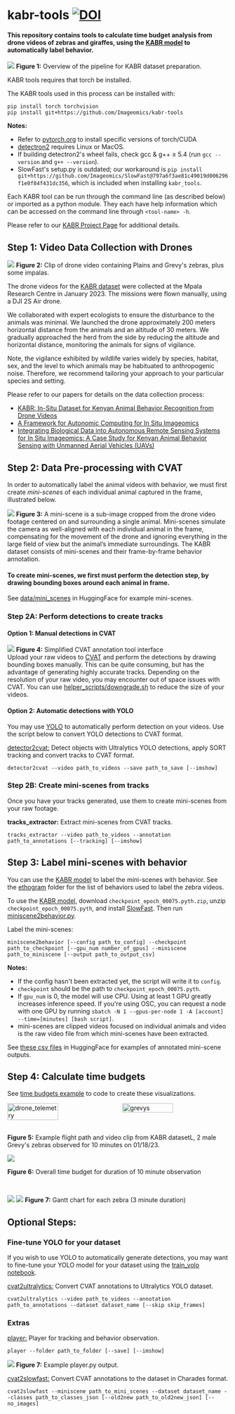 # kabr-tools  [![DOI](https://zenodo.org/badge/805519058.svg)](https://zenodo.org/doi/10.5281/zenodo.11288083)

<!-- TO DO: add new DOI -->


#### This repository contains tools to calculate time budget analysis  from drone videos of zebras and giraffes, using the [KABR model](https://huggingface.co/imageomics/x3d-kabr-kinetics) to automatically label behavior.

![](images/pipeline.jpg)
**Figure 1:** Overview of the pipeline for KABR dataset preparation.

KABR tools requires that torch be installed.

The KABR tools used in this process can be installed with:
```
pip install torch torchvision
pip install git+https://github.com/Imageomics/kabr-tools
```

**Notes:**
 - Refer to [pytorch.org](https://pytorch.org/get-started/locally/) to install specific versions of torch/CUDA
 - [detectron2](https://detectron2.readthedocs.io/en/latest/tutorials/install.html#requirements) requires Linux or MacOS.
 - If building detectron2's wheel fails, check gcc & g++ ≥ 5.4 (run `gcc --version` and `g++ --version`).
 - SlowFast's setup.py is outdated; our workaround is `pip install git+https://github.com/Imageomics/SlowFast@797a6f3ae81c49019d006296f1e0f84f431dc356`, which is included when installing `kabr_tools`.

Each KABR tool can be run through the command line (as described below) or imported as a python module. They each have help information which can be accessed on the command line through `<tool-name> -h`.

Please refer to our [KABR Project Page](https://kabrdata.xyz/) for additional details.


## Step 1: Video Data Collection with Drones

![](images/mixed_herd.png)
**Figure 2:** Clip of drone video containing Plains and Grevy's zebras, plus some impalas.

The drone videos for the [KABR dataset](https://huggingface.co/datasets/imageomics/KABR) were collected at the Mpala Research Centre in January 2023. The missions were flown manually, using a DJI 2S Air drone. 

We collaborated with expert ecologists to ensure the disturbance to the animals was minimal. We launched the drone approximately 200 meters horizontal distance from the animals and an altitude of 30 meters. We gradually approached the herd from the side by reducing the altitude and horizontal distance, monitoring the animals for signs of vigilance.

Note, the vigilance exhibited by wildlife varies widely by species, habitat, sex, and the level to which animals may be habituated to anthropogenic noise. Therefore, we recommend tailoring your approach to your particular species and setting.

Please refer to our papers for details on the data collection process:
- [KABR: In-Situ Dataset for Kenyan Animal Behavior
Recognition from Drone Videos](https://openaccess.thecvf.com/content/WACV2024W/CV4Smalls/papers/Kholiavchenko_KABR_In-Situ_Dataset_for_Kenyan_Animal_Behavior_Recognition_From_Drone_WACVW_2024_paper.pdf)
- [A Framework for Autonomic Computing for In Situ Imageomics](https://ieeexplore.ieee.org/abstract/document/10336017)
- [Integrating Biological Data into Autonomous Remote Sensing Systems for In Situ Imageomics: A Case Study for Kenyan Animal Behavior Sensing with Unmanned Aerial Vehicles (UAVs)
](https://arxiv.org/abs/2407.16864)



## Step 2: Data Pre-processing with CVAT

In order to automatically label the animal videos with behavior, we must first create *mini-scenes* of each individual animal captured in the frame, illustrated below.

![](images/im_mini-scenes.jpg)
**Figure 3:** A mini-scene is a sub-image cropped from the drone video footage centered on and surrounding a single animal. Mini-scenes simulate the camera as well-aligned with each individual animal in
the frame, compensating for the movement of the drone and ignoring everything in the large field of
view but the animal’s immediate surroundings. The KABR dataset consists of mini-scenes and their
frame-by-frame behavior annotation.

#### To create mini-scenes, we first must perform the detection step, by drawing bounding boxes around each animal in frame. 

See [data/mini_scenes](https://huggingface.co/imageomics/x3d-kabr-kinetics/tree/main/data/mini_scenes) in HuggingFace for example mini-scenes.

### Step 2A: Perform detections to create tracks
#### Option 1: Manual detections in CVAT
![](images/cvat_annotation_tool.png)
**Figure 4:** Simplified CVAT annotation tool interface
<br>
Upload your raw videos to [CVAT](https://www.cvat.ai/) and perform the detections by drawing bounding boxes manually. This can be quite consuming, but has the advantage of generating highly accurate tracks. 
Depending on the resolution of your raw video, you may encounter out of space issues with CVAT. You can use [helper_scripts/downgrade.sh](helper_scripts/downgrade.sh) to reduce the size of your videos. 


#### Option 2: Automatic detections with YOLO
You may use [YOLO](https://docs.ultralytics.com/) to automatically perform detection on your videos. Use the script below to convert YOLO detections to CVAT format.


[detector2cvat:](src/kabr_tools/detector2cvat.py)
Detect objects with Ultralytics YOLO detections, apply SORT tracking and convert tracks to CVAT format.

```
detector2cvat --video path_to_videos --save path_to_save [--imshow]
```


### Step 2B: Create mini-scenes from tracks

Once you have your tracks generated, use them to create mini-scenes from your raw footage.

**tracks_extractor:** Extract mini-scenes from CVAT tracks.

```
tracks_extractor --video path_to_videos --annotation path_to_annotations [--tracking] [--imshow]
```

## Step 3: Label mini-scenes with behavior 
You can use the [KABR model](https://huggingface.co/imageomics/x3d-kabr-kinetics) to label the mini-scenes with behavior. See the [ethogram](ethogram) folder for the list of behaviors used to label the zebra videos.


To use the [KABR model](https://huggingface.co/imageomics/x3d-kabr-kinetics), download `checkpoint_epoch_00075.pyth.zip`, unzip `checkpoint_epoch_00075.pyth`, and install [SlowFast](https://github.com/facebookresearch/SlowFast). Then run [miniscene2behavior.py](miniscene2behavior.py).

Label the mini-scenes:
```
miniscene2behavior [--config path_to_config] --checkpoint path_to_checkpoint [--gpu_num number_of_gpus] --miniscene path_to_miniscene [--output path_to_output_csv]
```

**Notes:**
 - If the config hasn't been extracted yet, the script will write it to `config`. 
 - `checkpoint` should be the path to `checkpoint_epoch_00075.pyth`. 
 - If `gpu_num` is 0, the model will use CPU. Using at least 1 GPU greatly increases inference speed. If you're using OSC, you can request a node with one GPU by running `sbatch -N 1 --gpus-per-node 1 -A [account] --time=[minutes] [bash script]`.
 - mini-scenes are clipped videos focused on individual animals and video is the raw video file from which mini-scenes have been extracted.

See [these csv files](https://huggingface.co/imageomics/x3d-kabr-kinetics/tree/main/data/mini_scene_behavior_annotations) in HuggingFace for examples of annotated mini-scene outputs.


## Step 4: Calculate time budgets

See [time budgets example](/examples/time_budget.ipynb) to code to create these visualizations.


<!-- Add two photos side by side -->
<div style="display: flex; justify-content: space-between;">
  <img src="images/01_18_session_7_flightpath.png" alt="drone_telemetry" style="width: 48%;">
  <img src="images/grevys.png" alt="grevys" style="width: 48%;">
</div>
<br>

**Figure 5:** Example flight path and video clip from KABR datasetL, 2 male Grevy's zebras observed for 10 minutes on 01/18/23.

![](images/timebudget.png)
<br>

**Figure 6:** Overall time budget for duration of 10 minute observation


<br>

![](images/timeline0.png)
![](images/timeline1.png)
**Figure 7:** Gantt chart for each zebra (3 minute duration)


## Optional Steps: 

### Fine-tune YOLO for your dataset
If you wish to use YOLO to automatically generate detections, you may want to fine-tune your YOLO model for your dataset using the [train_yolo notebook](examples/train_yolo.ipynb).


[cvat2ultralytics:](src/kabr_tools/cvat2ultralytics.py) Convert CVAT annotations to Ultralytics YOLO dataset.

```
cvat2ultralytics --video path_to_videos --annotation path_to_annotations --dataset dataset_name [--skip skip_frames]
```

<!-- 
Not sure what these scripts are for, Maksim you can provide info here?
-->

###  Extras

[player:](src/kabr_tools/player.py) Player for tracking and behavior observation.

```
player --folder path_to_folder [--save] [--imshow]
```

![](images/playeroutput.png)
**Figure 7:** Example player.py output.

[cvat2slowfast:](src/kabr_tools/cvat2slowfast.py) Convert CVAT annotations to the dataset in Charades format.


```
cvat2slowfast --miniscene path_to_mini_scenes --dataset dataset_name --classes path_to_classes_json [--old2new path_to_old2new_json] [--no_images]
```

